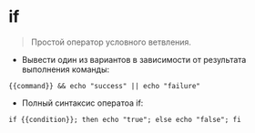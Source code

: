 # if

> Простой оператор условного ветвления.

- Вывести один из вариантов в зависимости от результата выполнения команды:

`{{command}} && echo "success" || echo "failure"`

- Полный синтаксис оператоа if:

`if {{condition}}; then echo "true"; else echo "false"; fi`
